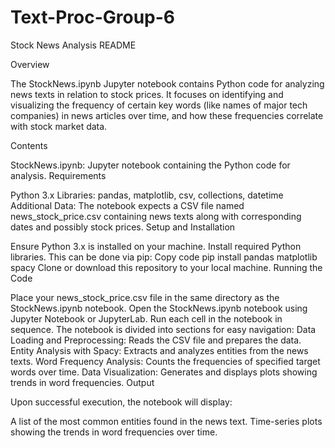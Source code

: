 # Text-Proc-Group-6
Stock News Analysis README

Overview

The StockNews.ipynb Jupyter notebook contains Python code for analyzing news texts in relation to stock prices. It focuses on identifying and visualizing the frequency of certain key words (like names of major tech companies) in news articles over time, and how these frequencies correlate with stock market data.

Contents

StockNews.ipynb: Jupyter notebook containing the Python code for analysis.
Requirements

Python 3.x
Libraries: pandas, matplotlib, csv, collections, datetime
Additional Data: The notebook expects a CSV file named news_stock_price.csv containing news texts along with corresponding dates and possibly stock prices.
Setup and Installation

Ensure Python 3.x is installed on your machine.
Install required Python libraries. This can be done via pip:
Copy code
pip install pandas matplotlib spacy
Clone or download this repository to your local machine.
Running the Code

Place your news_stock_price.csv file in the same directory as the StockNews.ipynb notebook.
Open the StockNews.ipynb notebook using Jupyter Notebook or JupyterLab.
Run each cell in the notebook in sequence. The notebook is divided into sections for easy navigation:
Data Loading and Preprocessing: Reads the CSV file and prepares the data.
Entity Analysis with Spacy: Extracts and analyzes entities from the news texts.
Word Frequency Analysis: Counts the frequencies of specified target words over time.
Data Visualization: Generates and displays plots showing trends in word frequencies.
Output

Upon successful execution, the notebook will display:

A list of the most common entities found in the news text.
Time-series plots showing the trends in word frequencies over time.
